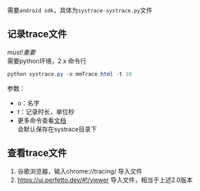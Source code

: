 需要```android sdk```，具体为```systrace-systrace.py```文件
## 记录trace文件
*must!重要*  
需要python环境，2.x
命令行
```java
python systrace.py -o mmTrace.html -t 10
```
参数：  
- o：名字
- t：记录时长，单位秒
- 更多命令查看[文档](https://developer.android.google.cn/topic/performance/tracing/command-line)  
会默认保存在systrace目录下
## 查看trace文件
1. 谷歌浏览器，输入chrome://tracing/  导入文件
2. https://ui.perfetto.dev/#!/viewer  导入文件，相当于上述2.0版本


